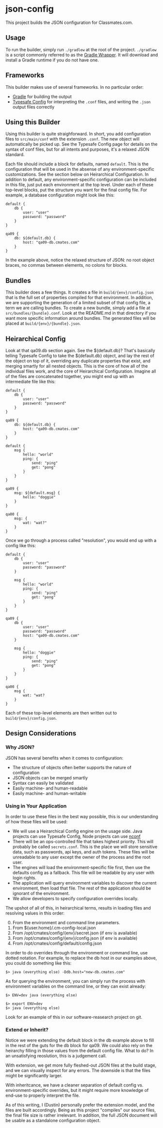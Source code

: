 # json-config #

This project builds the JSON configuration for Classmates.com. 

## Usage ##

To run the builder, simply run ```./gradlew``` at the root of the project. ```./gradlew``` is a script commonly referred to as the [Gradle Wrapper](http://www.gradle.org/docs/current/userguide/gradle_wrapper.html). It will download and install a Gradle runtime if you do not have one. 

## Frameworks ##

This builder makes use of several frameworks. In no particular order:

- [Gradle](http://www.gradle.org) for building the output
- [Typesafe Config](https://github.com/typesafehub/config) for interpreting the ```.conf``` files, and writing the ```.json``` output files correctly

## Using this Builder ##

Using this builder is quite straighforward. In short, you add configuration files to ```src/main/conf``` with the extension ```.conf```. The new object will automatically be picked up. See the Typesafe Config page for details on the syntax of conf files, but for all intents and purposes, it's a relaxed JSON standard. 

Each file should include a block for defaults, named ```default```. This is the configuration that will be used in the absense of any environment-specific customizations. See the section below on Heirarchical Configuration. In addition to default, any environment-specific configuration can be included in this file, just put each environment at the top level. Under each of these top-level blocks, put the structure you want for the final config file. For example, a database configuration might look like this: 

    default {
        db {
            user: "user"
            password: "password"
        }
    }
    
    qa09 {
        db: ${default.db} {
            host: "qa09-db.cmates.com"
        }
    }

In the example above, notice the relaxed structure of JSON: no root object braces, no commas between elements, no colons for blocks. 

## Bundles ##

This builder does a few things. It creates a file in ```build/{env}/config.json``` that is the full set of properties compiled for that environment. In addition, we are supporting the generation of a limited subset of that config file, a term we are calling bundles. To create a new bundle, simply add a file at ```src/bundles/{bundle}.conf```. Look at the README.md in that directory if you want more specific information around bundles. The generated files will be placed at ```build/{env}/{bundle}.json```. 

## Heirarchical Config ##

Look at that qa09.db section again. See the ${default.db}? That's basically telling Typesafe Config to take the ${default.db} object, and lay the rest of the object on top of it, overriding any duplicate properties that exist, and merging smartly for all nested objects. This is the core of how all of the individual files work, and the core of Heirarchical Configuration. Imagine all of the files are concatenated together, you might end up with an intermediate file like this: 

    default {
        db { 
            user: "user"
            password: "password"
        }
    }
    
    qa09 {
        db: ${default.db} {
            host: "qa09-db.cmates.com"
        }
    }
    
    default {
        msg {
            hello: "world"
            ping: {
                send: "ping"
                get: "pong"
            }
        }
    }
    
    qa09 {
        msg: ${default.msg} {
            hello: "doggie"
        }
    }
    
    qa00 {
        msg: {
            wat: "wat?"
        }
    }

Once we go through a process called "resolution", you would end up with a config like this: 

    default {
        db {
            user: "user"
            password: "password"
        }
    
        msg {
            hello: "world"
            ping: {
                send: "ping"
                get: "pong"
            }
        }
    }
    
    qa09 {
        db {
            user: "user"
            password: "password"
            host: "qa09-db.cmates.com"
        }
    
        msg {
            hello: "doggie"
            ping: {
                send: "ping"
                get: "pong"
            }
        }
    }
    
    qa00 {
        msg {
            wat: "wat?
        }
    }

Each of these top-level elements are then written out to ```build/{env}/config.json```. 

## Design Considerations ##

### Why JSON? ###

JSON has several benefits when it comes to configuration:

- The structure of objects often better supports the nature of configuration
- JSON objects can be merged smartly
- Syntax can easily be validated
- Easily machine- and human-readable
- Easily machine- and human-writable

### Using in Your Application ###

In order to use these files in the best way possible, this is our understanding of how these files will be used:

- We will use a Heirarchical Config engine on the usage side. Java projects can use Typesafe Config, Node projects can use [nconf](https://github.com/flatiron/nconf)
- There will be an ops-controlled file that takes highest priority. This will probably be called ```secrets.conf```. This is the place we will store sensitive data, such as passwords, api keys, and auth tokens. These files will be unreadable to any user except the owner of the process and the root user. 
- The engines will load the environment-specific file first, then use the defaults config as a fallback. This file will be readable by any user with login rights. 
- The application will query environment variables to discover the current environment, then load that file. The rest of the application should be ignorant of the environment. 
- We allow developers to specify configuration overrides locally. 

The upshot of all of this, in heirarchical terms, results in loading files and resolving values in this order: 

0. From the environment and command line parameters. 
1. From ${user.home}/.cm-config-local.json
2. From /opt/cmates/config/{env}/secret.json (if env is available)
3. From /opt/cmates/config/{env}/config.json (if env is available)
4. From /opt/cmates/config/default/config.json

In order to do overrides through the environment or command line, use dotted notation. For example, to replace the db host in our examples above, you could do something like this: 

    $> java (everything else) -Ddb.host="new-db.cmates.com"

As for querying the environment, you can simply run the process with environment variables on the command line, or they can exist already: 

    $> ENV=dev java (everything else)
    
    $> export ENV=dev
    $> java (everything else)

Look for an example of this in our software-reasearch project on git. 

### Extend or Inherit? ###

Notice we were extending the default block in the db example above to fill in the rest of the guts for the db block for qa09. We could also rely on the heirarchy filling in those values from the default config file. What to do? In an unsatisfying reoslution, this is a judgement call. 

With extension, we get more fully fleshed-out JSON files at the build stage, and we can visually inspect for any errors. The downside is that the files might be significantly larger. 

With inheritcance, we have a cleaner separation of default config vs. environment-specific overrides, but it might require more knowledge of end-use to properly interpret the file. 

As of this writing, I (Dustin) personally prefer the extension model, and the files are built accordingly. Being as this project "compiles" our source files, the final file size is rather irrelevant. In addition, the full JSON document will be usable as a standalone configuration object. 